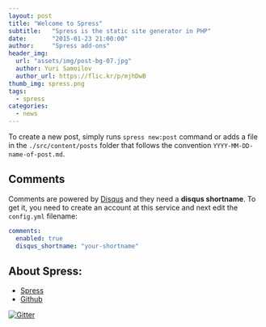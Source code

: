 ```yaml
---
layout: post
title: "Welcome to Spress"
subtitle:   "Spress is the static site generator in PHP"
date:       "2015-01-23 21:00:00"
author:     "Spress add-ons"
header_img:
  url: "assets/img/post-bg-07.jpg"
  author: Yuri Samoilov
  author_url: https://flic.kr/p/mjhDwB
thumb_img: spress.png
tags:
  - spress
categories:
  - news
---
```

To create a new post, simply runs `spress new:post` command or adds a file
in the `./src/content/posts` folder that follows the convention `YYYY-MM-DD-name-of-post.md`.

## Comments

Comments are powered by [Disqus](https://disqus.com) and they need a
**disqus shortname**. To get it, you need to create an account at this service and
next edit the `config.yml` filename:

```yaml
comments:
  enabled: true
  disqus_shortname: "your-shortname"
```

## About Spress:

* [Spress](http://spress.yosymfony.com)
* [Github](http://github.com/spress)

[![Gitter](https://badges.gitter.im/Join%20Chat.svg)](https://gitter.im/spress/Spress?utm_source=badge&utm_medium=badge&utm_campaign=pr-badge)
